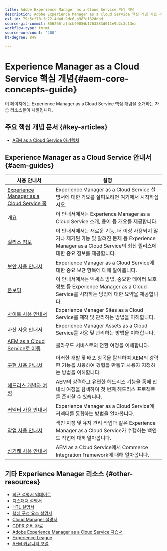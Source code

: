 ```yaml
---
title: Adobe Experience Manager as a Cloud Service 핵심 개념
description: Adobe Experience Manager as a Cloud Service 핵심 개념 자습 리소스 및 설명서 링크
exl-id: 79c5cf70-fc72-4d4d-9dc6-b987cf82ddbd
source-git-commit: 856266faf4cb99056b1763383d611e9b2c3c13ea
workflow-type: tm+mt
source-wordcount: '400'
ht-degree: 84%

---
```


# Experience Manager as a Cloud Service 핵심 개념{#aem-core-concepts-guide}

이 페이지에는 Experience Manager as a Cloud Service 핵심 개념을 소개하는 자습 리소스들이 나열됩니다.

## 주요 핵심 개념 문서 {#key-articles}

* [AEM as a Cloud Service 아키텍처](architecture.md)

## Experience Manager as a Cloud Service 안내서 {#aem-guides}

| 사용 안내서 | 설명 |
|---|---|
| [Experience Manager as a Cloud Service 홈](/help/landing/home.md) | Experience Manager as a Cloud Service 설명서에 대한 개요를 살펴보려면 여기에서 시작하십시오. |
| [개요](/help/overview/home.md) | 이 안내서에서는 Experience Manager as a Cloud Service 소개, 용어 등 개요를 제공합니다. |
| [릴리스 정보](/help/release-notes/home.md) | 이 안내서에서는 새로운 기능, 더 이상 사용되지 않거나 제거된 기능 및 알려진 문제 등 Experience Manager as a Cloud Service의 최신 릴리스에 대한 중요 정보를 제공합니다. |
| [보안 사용 안내서](/help/security/home.md) | Experience Manager as a Cloud Service에 대한 중요 보안 항목에 대해 알아봅니다. |
| [온보딩](/help/onboarding/home.md) | 이 안내서에서는 액세스 방법, 중요한 데이터 보호 정보 등 Experience Manager as a Cloud Service를 시작하는 방법에 대한 요약을 제공합니다. |
| [사이트 사용 안내서](/help/sites-cloud/home.md) | Experience Manager Sites as a Cloud Service를 제작 및 관리하는 방법을 이해합니다. |
| [자산 사용 안내서](/help/assets/home.md) | Experience Manager Assets as a Cloud Service를 사용 및 관리하는 방법을 이해합니다. |
| [AEM as a Cloud Service로 이동](/help/move-to-cloud-service/home.md) | 클라우드 서비스로의 전환 여정을 이해합니다. |
| [구현 사용 안내서](/help/implementing/home.md) | 이러한 개발 및 배포 항목을 탐색하여 AEM의 강력한 기능을 사용하여 경험을 만들고 사용자 지정하는 방법을 이해합니다. |
| [헤드리스 개발자 여정](/help/journey-headless/developer/overview.md) | AEM의 강력하고 유연한 헤드리스 기능을 통해 안내식 여정을 탐색하여 첫 번째 헤드리스 프로젝트를 준비할 수 있습니다. |
| [커넥터 사용 안내서](/help/connectors/home.md) | Experience Manager as a Cloud Service에 커넥터를 통합하는 방법을 알아봅니다. |
| [작업 사용 안내서](/help/operations/home.md) | 색인 지정 및 유지 관리 작업과 같은 Experience Manager as a Cloud Service가 수행하는 백엔드 작업에 대해 알아봅니다. |
| [상거래 사용 안내서](/help/commerce-cloud/home.md) | AEM as a Cloud Service에서 Commerce Integration Framework에 대해 알아봅니다. |

## 기타 Experience Manager 리소스 {#other-resources}

* [최근 설명서 업데이트](https://helpx.adobe.com/kr/experience-manager/documentation-updates.html#AEMasaCloudService)
* [디스패처 설명서](/help/implementing/dispatcher/overview.md)
* [HTL 설명서](https://experienceleague.adobe.com/docs/experience-manager-htl/using/overview.html?lang=ko-KR)
* [핵심 구성 요소 설명서](https://experienceleague.adobe.com/docs/experience-manager-core-components/using/introduction.html?lang=ko-KR)
* [Cloud Manager 설명서](https://experienceleague.adobe.com/docs/experience-manager-cloud-service/onboarding/getting-access/cloud-service-programs/first-time-login.html)
* [GDPR 준비 완료](/help/onboarding/data-privacy-and-protection-readiness/aem-readiness.md)
* [Adobe Experience Manager as a Cloud Service 자습서](https://experienceleague.adobe.com/docs/experience-manager-learn/cloud-service/overview.html)
* [Experience League](https://guided.adobe.com/?promoid=K42KVXHD&amp;mv=other#solutions/experience-manager)
* [AEM 커뮤니티 포럼](https://forums.adobe.com/community/experience-cloud/marketing-cloud/experience-manager)
